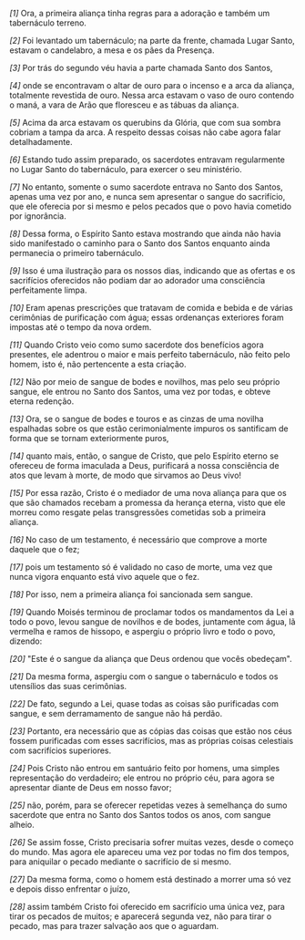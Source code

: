 *[1]* Ora, a primeira aliança tinha regras para a adoração e também um tabernáculo terreno.

*[2]* Foi levantado um tabernáculo; na parte da frente, chamada Lugar Santo, estavam o candelabro, a mesa e os pães da Presença.

*[3]* Por trás do segundo véu havia a parte chamada Santo dos Santos,

*[4]* onde se encontravam o altar de ouro para o incenso e a arca da aliança, totalmente revestida de ouro. Nessa arca estavam o vaso de ouro contendo o maná, a vara de Arão que floresceu e as tábuas da aliança.

*[5]* Acima da arca estavam os querubins da Glória, que com sua sombra cobriam a tampa da arca. A respeito dessas coisas não cabe agora falar detalhadamente.

*[6]* Estando tudo assim preparado, os sacerdotes entravam regularmente no Lugar Santo do tabernáculo, para exercer o seu ministério.

*[7]* No entanto, somente o sumo sacerdote entrava no Santo dos Santos, apenas uma vez por ano, e nunca sem apresentar o sangue do sacrifício, que ele oferecia por si mesmo e pelos pecados que o povo havia cometido por ignorância.

*[8]* Dessa forma, o Espírito Santo estava mostrando que ainda não havia sido manifestado o caminho para o Santo dos Santos enquanto ainda permanecia o primeiro tabernáculo.

*[9]* Isso é uma ilustração para os nossos dias, indicando que as ofertas e os sacrifícios oferecidos não podiam dar ao adorador uma consciência perfeitamente limpa.

*[10]* Eram apenas prescrições que tratavam de comida e bebida e de várias cerimônias de purificação com água; essas ordenanças exteriores foram impostas até o tempo da nova ordem.

*[11]* Quando Cristo veio como sumo sacerdote dos benefícios agora presentes, ele adentrou o maior e mais perfeito tabernáculo, não feito pelo homem, isto é, não pertencente a esta criação.

*[12]* Não por meio de sangue de bodes e novilhos, mas pelo seu próprio sangue, ele entrou no Santo dos Santos, uma vez por todas, e obteve eterna redenção.

*[13]* Ora, se o sangue de bodes e touros e as cinzas de uma novilha espalhadas sobre os que estão cerimonialmente impuros os santificam de forma que se tornam exteriormente puros,

*[14]* quanto mais, então, o sangue de Cristo, que pelo Espírito eterno se ofereceu de forma imaculada a Deus, purificará a nossa consciência de atos que levam à morte, de modo que sirvamos ao Deus vivo!

*[15]* Por essa razão, Cristo é o mediador de uma nova aliança para que os que são chamados recebam a promessa da herança eterna, visto que ele morreu como resgate pelas transgressões cometidas sob a primeira aliança.

*[16]* No caso de um testamento, é necessário que comprove a morte daquele que o fez;

*[17]* pois um testamento só é validado no caso de morte, uma vez que nunca vigora enquanto está vivo aquele que o fez.

*[18]* Por isso, nem a primeira aliança foi sancionada sem sangue.

*[19]* Quando Moisés terminou de proclamar todos os mandamentos da Lei a todo o povo, levou sangue de novilhos e de bodes, juntamente com água, lã vermelha e ramos de hissopo, e aspergiu o próprio livro e todo o povo, dizendo:

*[20]* "Este é o sangue da aliança que Deus ordenou que vocês obedeçam".

*[21]* Da mesma forma, aspergiu com o sangue o tabernáculo e todos os utensílios das suas cerimônias.

*[22]* De fato, segundo a Lei, quase todas as coisas são purificadas com sangue, e sem derramamento de sangue não há perdão.

*[23]* Portanto, era necessário que as cópias das coisas que estão nos céus fossem purificadas com esses sacrifícios, mas as próprias coisas celestiais com sacrifícios superiores.

*[24]* Pois Cristo não entrou em santuário feito por homens, uma simples representação do verdadeiro; ele entrou no próprio céu, para agora se apresentar diante de Deus em nosso favor;

*[25]* não, porém, para se oferecer repetidas vezes à semelhança do sumo sacerdote que entra no Santo dos Santos todos os anos, com sangue alheio.

*[26]* Se assim fosse, Cristo precisaria sofrer muitas vezes, desde o começo do mundo. Mas agora ele apareceu uma vez por todas no fim dos tempos, para aniquilar o pecado mediante o sacrifício de si mesmo.

*[27]* Da mesma forma, como o homem está destinado a morrer uma só vez e depois disso enfrentar o juízo,

*[28]* assim também Cristo foi oferecido em sacrifício uma única vez, para tirar os pecados de muitos; e aparecerá segunda vez, não para tirar o pecado, mas para trazer salvação aos que o aguardam.

